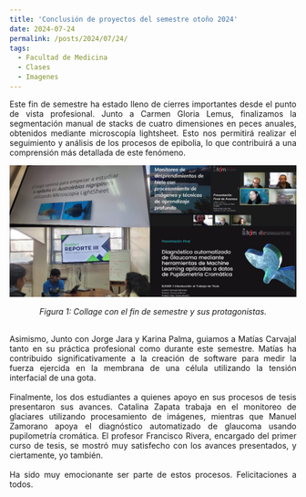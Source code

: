 ```yaml
---
title: 'Conclusión de proyectos del semestre otoño 2024'
date: 2024-07-24
permalink: /posts/2024/07/24/
tags:
  - Facultad de Medicina
  - Clases
  - Imagenes
---
```

<div style="text-align: justify;">Este fin de semestre ha estado lleno de cierres importantes desde el punto de vista profesional. Junto a Carmen Gloria Lemus, finalizamos la segmentación manual de stacks de cuatro dimensiones en peces anuales, obtenidos mediante microscopía lightsheet. Esto nos permitirá realizar el seguimiento y análisis de los procesos de epibolia, lo que contribuirá a una comprensión más detallada de este fenómeno.</div>
</p>
<p align="center">
  <p align="center">
  <img src="/files/2407_01.jpg" alt="Collage con el fin de semestre y sus protagonistas">
</p>
<p align="center">
  <em>Figura 1: Collage con el fin de semestre y sus protagonistas.</em>
</p>
<br>
<div style="text-align: justify;">Asimismo, Junto con Jorge Jara y Karina Palma, guiamos a Matías Carvajal tanto en su práctica profesional como durante este semestre. Matías ha contribuido significativamente a la creación de software para medir la fuerza ejercida en la membrana de una célula utilizando la tensión interfacial de una gota.</div>
<br>
<div style="text-align: justify;">Finalmente, los dos estudiantes a quienes apoyo en sus procesos de tesis presentaron sus avances. Catalina Zapata trabaja en el monitoreo de glaciares utilizando procesamiento de imágenes, mientras que Manuel Zamorano apoya el diagnóstico automatizado de glaucoma usando pupilometría cromática. El profesor Francisco Rivera, encargado del primer curso de tesis, se mostró muy satisfecho con los avances presentados, y ciertamente, yo también.</div>
<br>
<div style="text-align: justify;">Ha sido muy emocionante ser parte de estos procesos. Felicitaciones a todos.</div>
